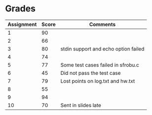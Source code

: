 # Grades

Assignment | Score | Comments
---- | ---- | ----
1 | 90
2 | 66
3 | 80 | stdin support and echo option failed
4 | 74
5 | 77 | Some test cases failed in sfrobu.c
6 | 45 | Did not pass the test case
7 | 79 | Lost points on log.txt and hw.txt
8 | 55
9 | 94
10 | 70 | Sent in slides late
